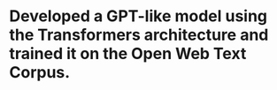 # Developed a GPT-like model using the Transformers architecture and trained it on the Open Web Text Corpus.
